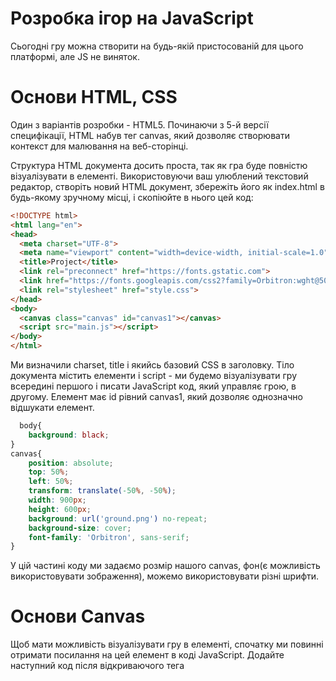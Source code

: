 # Розробка ігор на JavaScript

Сьогодні гру можна створити на будь-якій пристосованій для цього платформі, але JS не виняток.

# Основи HTML, CSS

Один з варіантів розробки - HTML5. Починаючи з 5-й версії специфікації, HTML набув тег canvas, який дозволяє створювати контекст для малювання на веб-сторінці.

Структура HTML документа досить проста, так як гра буде повністю візуалізувати в <canvas> елементі. Використовуючи ваш улюблений текстовий редактор, створіть новий HTML документ, збережіть його як index.html в будь-якому зручному місці, і скопіюйте в нього цей код:

  ```html
  <!DOCTYPE html>
<html lang="en">
<head>
    <meta charset="UTF-8">
    <meta name="viewport" content="width=device-width, initial-scale=1.0">
    <title>Project</title>
    <link rel="preconnect" href="https://fonts.gstatic.com"> 
    <link href="https://fonts.googleapis.com/css2?family=Orbitron:wght@500&display=swap" rel="stylesheet">  
    <link rel="stylesheet" href="style.css">
</head>
<body>
    <canvas class="canvas" id="canvas1"></canvas>
    <script src="main.js"></script>
</body>
</html>
  ```
  
Ми визначили charset, title і якийсь базовий CSS в заголовку. Тіло документа містить елементи <canvas> і script - ми будемо візуалізувати гру всередині першого і писати JavaScript код, який управляє грою, в другому. Елемент <canvas> має id рівний canvas1, який дозволяє однозначно відшукати елемент.

```CSS
  body{
    background: black;
}
canvas{  
    position: absolute;
    top: 50%;
    left: 50%;
    transform: translate(-50%, -50%);
    width: 900px;
    height: 600px;
    background: url('ground.png') no-repeat;
    background-size: cover;
    font-family: 'Orbitron', sans-serif;
}
  ```
  У цій частині коду ми задаємо розмір нашого canvas, фон(є можливість використовувати зображення), можемо використовувати різні шрифти.
  
# Основи Canvas
  Щоб мати можливість візуалізувати гру в <canvas> елементі, спочатку ми повинні отримати посилання на цей елемент в коді JavaScript. Додайте наступний код після відкриваючого тега <script>.
  ```js
  const canvas = document.getElementById('canvas1');
const ctx = canvas.getContext('2d');
  ```
  Таким чином, ми зберігаємо посилання на <canvas> елемент в змінної canvas. Далі ми створюємо змінну ctx для зберігання 2D візуалізації контексту - метод, який використовується для відтворення в Canvas.

  Ми оновлюємо і відображаємо сцени, і потім використовуємо requestAnimationFrame для постановки в чергу наступного циклу.
  ```js
  function animate(){
   
    requestAnimationFrame(animate);
}
  animate();
  ```
# Як створювалась гра?
  Гра, представлена у даному проєкті є аналогом мобільної гри Plants vs Zombie.
  Спочатку, ми розділили наше ігрове поле для розміщення об'єктів на ньому. 
 ```js
  class Cell{
    constructor(x, y){
        this.x = x;
        this.y = y;
        this.width = cellSize;
        this.height = cellSize;
    }
    draw(){
        if (mouse.x && mouse.y  && collision(this, mouse)){
            ctx.strokeStyle = 'black';
            ctx.strokeRect(this.x, this.y, this.width, this.height)
        }
        
    }
}
  function creategrid(){
    for (let y = cellSize; y < canvas.height; y += cellSize){
        for (let x = 0; x < canvas.width; x += cellSize){
            gameGrid.push(new Cell(x, y));
        }
    }
}
creategrid();
function handleGameGrid(){
    for (let i = 0; i < gameGrid.length; i++){
        gameGrid[i].draw();
    }
}
  ```
 За допомогою цієї частини коду наше поле розділяється на деякі частини, а саме на квадрати, які будуть підсвічуватись при наведені курсору на них. 
  
```js
const mouse ={
    x: 10,
    y: 10,
    width: 0.1,
    height: 0.1,
    clicked: false
}
canvas.addEventListener('mousedown', function(){
    mouse.clicked = true;    
});
canvas.addEventListener('mouseup', function(){
    mouse.clicked = false;    
});
let canvasPosition = canvas.getBoundingClientRect();
canvas.addEventListener('mousemove', function(e){
    mouse.x = e.x - canvasPosition.left;
    mouse.y = e.y - canvasPosition.top;
});
canvas.addEventListener('mouseleave', function(){
    mouse.x = undefined;
    mouse.y = undefined;
});
  ```
  Ця частина відповідає за функціональність мишки.                                     
# Створення персонажів
  У даному контексті, ми маємо два види персонажів: захисники та вороги.
```js
class Defender{
    constructor(x, y){
        this.x = x;
        this.y = y;
        this.width = cellSize - cellGap * 2;
        this.height = cellSize - cellGap * 2;
        this.shooting = false;
        this.shootNow = false;
        this.health = 100;
        this.projectiles = [];
        this.timer = 0;
        this.frameX = 0;
        this.frameY = 0;
        this.spriteWidth = 256;
        this.spriteHeight = 187;
        this.minFrame = 0;
        this.maxFrame = 9;
        this.chosenDefender = chosenDefender;
    }
    draw(){
        //ctx.fillStyle = 'blue';
        //ctx.fillRect(this.x, this.y, this.width, this.height);
        //ctx.fillStyle = 'green';
        //ctx.font = '30px Orbitron';
        //ctx.fillText(Math.floor(this.health), this.x + 15, this.y + 30);
        if (this.chosenDefender === 1){
            ctx.drawImage(defender1, this.frameX * this.spriteWidth, 0, this.spriteWidth, this.spriteHeight, this.x, this.y, this.width, this.height);
        }else if(this.chosenDefender === 2){
            ctx.drawImage(defender2, this.frameX * this.spriteWidth, 0, this.spriteWidth, this.spriteHeight, this.x, this.y, this.width, this.height);
        }
       
    }
   ```
  Даний class прописує наших персонажів, а саме іх характеристики. ctx.drawImage - надає різні способи малювання зображення на полотні.  
  ```js
  ctx.drawImage(image, sx, sy, sWidth, sHeight, dx, dy, dWidth, dHeight);
  ```
dx
                                        
Координата по осі Х, що позначає стартову точку полотна-приймача, в яку буде поміщений верхній лівий кут вихідного image.
                                        
dy
                                        
Координата по осі Y, що позначає стартову точку полотна-приймача, в яку буде поміщений верхній лівий кут вихідного image.
                                        
dWidth
                                        
Ширина зображення, отриманого з вихідного image. Ця опція дозволяє масштабувати зображення по ширині. Якщо опція не задана, зображення не буде масштабувати.
                                        
dHeight
                                        
Висота зображення, отриманого з вихідного image. Ця опція дозволяє масштабувати зображення по висоті. Якщо опція не задана, зображення не буде масштабувати.
                                        
sx
                                        
Координата по осі X верхнього лівого кута фрагмента, який буде вирізаний з зображення-джерела і поміщений в контекст-приймач.
                                        
sy
                                        
Координата по осі Y верхнього лівого кута фрагмента, який буде вирізаний з зображення-джерела і поміщений в контекст-приймач.
                                        
sWidth
                                        
Ширина фрагмента, який буде вирізаний з зображення джерела і поміщений в контекст-приймач. Якщо не задана, фрагмент від точки, заданої sx і sy до правого нижнього кута джерела буде цілком скопійований в контекст-приймач.
                                        
sHeight
                                        
Висота фрагмента, який буде вирізаний з зображення джерела і поміщений в контекст-приймач.
                                        
За допомогою нижче наведенего коду ми завантажуємо зображення.
  ```js
const defender1 = new Image();
defender1.src = 'defender1.png'
const defender2 = new Image();
defender2.src = 'defender2.png'
  ```
  Потвторюємо цей фаргмент коду і для створення ворогів.
# Снаряд та ресурси
Як же саме відбувається колізія між ворогами та снарядами, які в них потрапляють? Наш снаряд представлений у вигляді каміння(його зображення завантажуємо за допомогою вище наведенего коду з попереднього пункту), яке знімає певну кількість здоров`я персонажу. При нанесенні урона нашому ворогу, снаряд пропадає або, якщо виходить за межі игрового поля).
  ```js
function handleProjectiles(){
    for(let i = 0; i < projectiles.length; i++){
        projectiles[i].update();
        projectiles[i].draw();

        for (let j = 0; j < enemies.length; j++){
            if (enemies[j] && projectiles[i] && collision(projectiles[i], enemies[j])){
                enemies[j].health -= projectiles[i].power;
                projectiles.splice(i, 1);
                i--;
            }
        }

        if (projectiles[i] && projectiles[i].x > canvas.width){
            projectiles.splice(i, 1);
            i--;            
        }        
    }
}
```
  У даній грі присутні ресурси, за які можливо купувати захисників. Вони відображені на верхній панелі нашого полотна Їх можна отримати двома способами: за вбивство ворожих персонажів або вони з'являються на полі.
  Якщо снаряд наносить фатальний урон ворогу, то ми отримаємо певну кількість ресурсів(їх кількість обмежена), а сам снаряд зникає як і ворог. Для цього використовується splice. 
  ```js
  enemies.splice(i, 1);
  i--;
  ```
  ```js
  projectiles.splice(i, 1);
  i--;
  ```
  Захисник також пропадає, якщо його hp падає до 0.
  ```js
  defenders.splice(i, 1);
  i--;
  ```
  При отримані ресурсів або при ії відсутності ми отримаємо спливаючі повідомлення. 
  ```js
  if (numberOfResources >= defenderCost){
        defenders.push(new Defender(gridPositionX, gridPositionY));
        numberOfResources -= defenderCost;
    }else{
        floatingMessages.push(new floatingMessage('need more resources', mouse.x, mouse.y, 15, 'red'));
    }
  ```
  ```js
   if (resources[i] && mouse.x && mouse.y && collision(resources[i], mouse)){
            numberOfResources += resources[i].amount;
            floatingMessages.push(new floatingMessage('+' + resources[i].amount, resources[i].x, resources[i].y, 20, 'black'));
            floatingMessages.push(new floatingMessage('+' + resources[i].amount, 430, 50, 30, 'gold'));
            resources.splice(i, 1);
            i--;
        }
  ```
  ```js
  if (enemies[i].health <= 0){
            let gainedResources = enemies[i].maxHealth/14;
            floatingMessages.push(new floatingMessage('+' + gainedResources, enemies[i].x, enemies[i].y, 30, 'black'));
            floatingMessages.push(new floatingMessage('+' + gainedResources, 430, 50, 30, 'gold'));
            numberOfResources += gainedResources;
  ```
# Ігровий статус
 Як і в будь-якій грі, ми прийдемо до якогось результату: поразка або перемога. За певних умов ми отримаємо надпис "game over" або "You win" на нашому полотні.
 ```js
function handleGameStatus(){
    ctx.fillStyle = 'gold';
    ctx.font = '30px Orbitron';
    ctx.fillText('Resources: ' + numberOfResources, 180, 80);
    ctx.fillText('Score: ' + score, 180, 40);
    if (gameOver){
        ctx.fillStyle = 'black';
        ctx.font = '70px Orbitron';
        ctx.fillText('GAME OVER', 200, 300);
    }
    if (score >= winniningScore && enemies.length === 0){
        ctx.fillStyle = 'black';
        ctx.font = '70px Orbitron';
        ctx.fillText('LEVEL COMPLETE', 130, 300);
        ctx.font = '30px Orbitron';
        ctx.fillText('You win with ' + score + ' points!', 134, 340);
    }
} 
```
 Для того, щоб наші функції працювали, ми викликаємо їх.
  ```js
  function animate(){
    ctx.clearRect(0, 0, canvas.width, canvas.height);
    //ctx.fillStyle = 'blue';
    //ctx.fillRect(0, 0,controlsBar.width, controlsBar.height);
    
    handleGameGrid();     
    handleDefenders();
    chooseDefender();
    handleResources();
    handleProjectiles();      
    handleEnemies(); 
    handleGameStatus();         
    handleFloatingMessages(); 
    frame++;
    if (!gameOver) requestAnimationFrame(animate);
}
animate();
  ```
 ## Матеріал підготував 
* *студент групи ІВ-92 Злочевський Нікіта* - [NoWhaler](https://github.com/NoWhaler)                        
